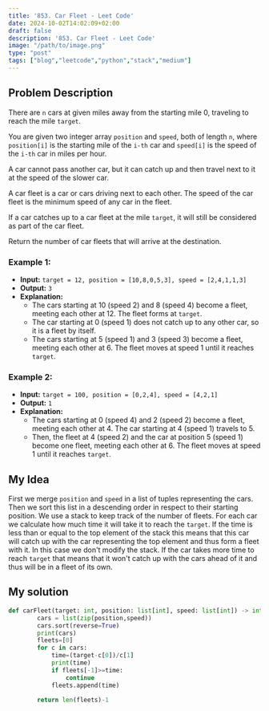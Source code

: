```yaml
---
title: '853. Car Fleet - Leet Code'
date: 2024-10-02T14:02:09+02:00
draft: false
description: '853. Car Fleet - Leet Code'
image: "/path/to/image.png"
type: "post"
tags: ["blog","leetcode","python","stack","medium"]
---
```

## Problem Description
There are `n` cars at given miles away from the starting mile 0, traveling to reach the mile `target`.

You are given two integer array `position` and `speed`, both of length `n`, where `position[i]` is the starting mile of the  `i-th` car and `speed[i]` is the speed of the `i-th` car in miles per hour.

A car cannot pass another car, but it can catch up and then travel next to it at the speed of the slower car.

A car fleet is a car or cars driving next to each other. The speed of the car fleet is the minimum speed of any car in the fleet.

If a car catches up to a car fleet at the mile `target`, it will still be considered as part of the car fleet.

Return the number of car fleets that will arrive at the destination.
### Example 1:
* **Input:** `target = 12, position = [10,8,0,5,3], speed = [2,4,1,1,3]`
* **Output:** `3`
* **Explanation:**
	* The cars starting at 10 (speed 2) and 8 (speed 4) become a fleet, meeting each other at 12. The fleet forms at `target`.
	* The car starting at 0 (speed 1) does not catch up to any other car, so it is a fleet by itself.
	* The cars starting at 5 (speed 1) and 3 (speed 3) become a fleet, meeting each other at 6. The fleet moves at speed 1 until it reaches `target`.

### Example 2:
* **Input:** `target = 100, position = [0,2,4], speed = [4,2,1]`
* **Output:** `1`
* **Explanation:**
	* The cars starting at 0 (speed 4) and 2 (speed 2) become a fleet, meeting each other at 4. The car starting at 4 (speed 1) travels to 5.
	* Then, the fleet at 4 (speed 2) and the car at position 5 (speed 1) become one fleet, meeting each other at 6. The fleet moves at speed 1 until it reaches `target`.


## My Idea

First we merge `position` and `speed` in a list of tuples representing the cars. Then we sort this list in a descending order in respect to their starting position. We use a stack to keep track of the number of fleets. For each car we calculate how much time it will take it to reach the `target`. If the time is less than or equal to the top element of the stack this means that this car will catch up with the car representing the top element and thus form a fleet with it. In this case we don't modify the stack. If the car takes more time to reach `target` that means that it won't catch up with the cars ahead of it and thus will be in a fleet of its own.

## My solution
```python
def carFleet(target: int, position: list[int], speed: list[int]) -> int:
        cars = list(zip(position,speed))
        cars.sort(reverse=True)
        print(cars)
        fleets=[0]
        for c in cars:
            time=(target-c[0])/c[1]
            print(time)
            if fleets[-1]>=time:
                continue
            fleets.append(time)

        return len(fleets)-1

```
